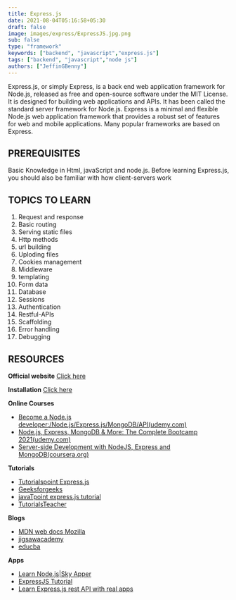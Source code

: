 ```yaml
---
title: Express.js
date: 2021-08-04T05:16:58+05:30
draft: false
image: images/express/ExpressJS.jpg.png
sub: false
type: "framework"
keywords: ["backend", "javascript","express.js"]
tags: ["backend", "javascript","node js"]
authors: ["JeffinGBenny"]
---
```


Express.js, or simply Express, is a back end web application framework for Node.js, released as free and open-source software under the MIT License. It is designed for building web applications and APIs. It has been called the standard server framework for Node.js. Express is a minimal and flexible Node.js web application framework that provides a robust set of features for web and mobile applications. Many popular frameworks are based on Express.

## PREREQUISITES

Basic Knowledge in Html, javaScript and   node.js.  Before learning Express.js, you should also be  familiar with how client-servers work  

## TOPICS TO LEARN

1. Request and response
2. Basic routing
3. Serving static files
4. Http methods
5. url building
6. Uploding files
7. Cookies management 
8. Middleware
9. templating
10. Form data
11. Database
12. Sessions
13. Authentication
14. Restful-APIs
15. Scaffolding
16. Error handling
 17. Debugging



## RESOURCES


**Official website**
  [Click here](http://expressjs.com/)

**Installation**
[Click here](https://expressjs.com/en/starter/installing.html)

**Online Courses**

- [Become a Node.js  developer:/Node.js/Express.js/MongoDB/API(udemy.com)](https://www.udemy.com/)
- [Node.js, Express, MongoDB & More: The Complete Bootcamp 2021(udemy.com)](https://www.udemy.com/)
- [Server-side Development with NodeJS, Express and MongoDB(coursera.org)](https://www.coursera.org/learn/server-side-nodejs)


**Tutorials**

- [Tutorialspoint Express.js](https://www.tutorialspoint.com/expressjs/index.htm)
- [Geeksforgeeks](https://www.geeksforgeeks.org/introduction-to-express/)
- [javaTpoint express.js tutorial](https://www.javatpoint.com/expressjs-tutorial)
- [TutorialsTeacher](https://www.tutorialsteacher.com/nodejs/expressjs)

**Blogs**

- [MDN web docs Mozilla](https://developer.mozilla.org/en-US/docs/Learn/Server-side/Express_Nodejs/Introduction)
- [jigsawacademy](https://www.jigsawacademy.com/blogs/tutorial/expressjs-tutorial/amp/)
- [educba](https://www.educba.com/what-is-expressjs/)

**Apps**

- [Learn Node.js|Sky Apper](https://play.google.com/store/apps/details?id=com.skyapper.learnnodejs)
- [ExpressJS Tutorial](https://play.google.com/store/apps/details?id=com.devtd.Learn_ExpressJS)
- [Learn Express.js rest API with real apps](https://play.google.com/store/apps/details?id=pmk.learnexpressjsrestapiwithrealapps)

